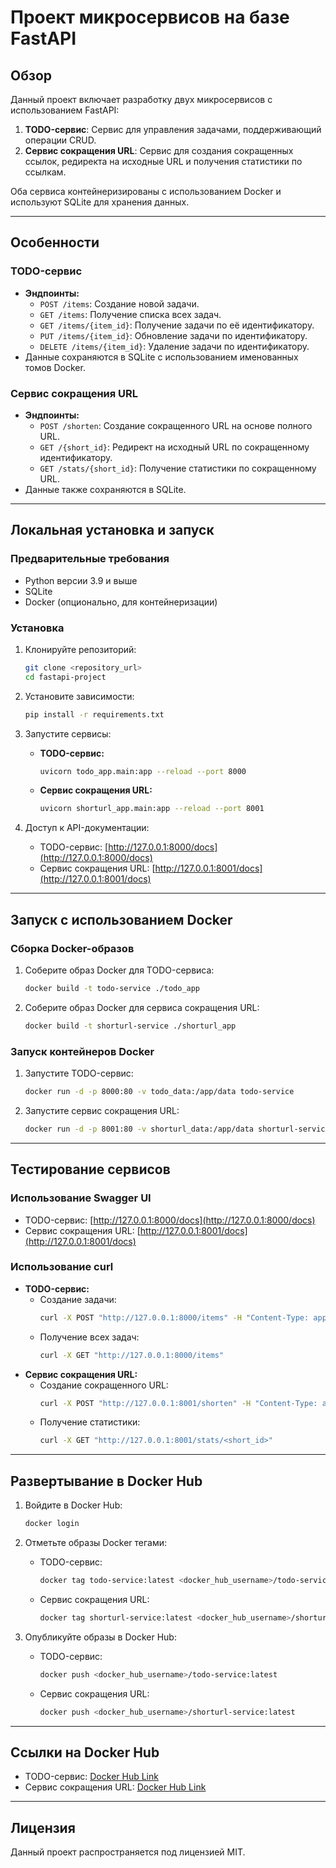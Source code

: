 # Проект микросервисов на базе FastAPI

## Обзор
Данный проект включает разработку двух микросервисов с использованием FastAPI:
1. **TODO-сервис**: Сервис для управления задачами, поддерживающий операции CRUD.
2. **Сервис сокращения URL**: Сервис для создания сокращенных ссылок, редиректа на исходные URL и получения статистики по ссылкам.

Оба сервиса контейнеризированы с использованием Docker и используют SQLite для хранения данных.

---

## Особенности

### TODO-сервис
- **Эндпоинты:**
  - `POST /items`: Создание новой задачи.
  - `GET /items`: Получение списка всех задач.
  - `GET /items/{item_id}`: Получение задачи по её идентификатору.
  - `PUT /items/{item_id}`: Обновление задачи по идентификатору.
  - `DELETE /items/{item_id}`: Удаление задачи по идентификатору.
- Данные сохраняются в SQLite с использованием именованных томов Docker.

### Сервис сокращения URL
- **Эндпоинты:**
  - `POST /shorten`: Создание сокращенного URL на основе полного URL.
  - `GET /{short_id}`: Редирект на исходный URL по сокращенному идентификатору.
  - `GET /stats/{short_id}`: Получение статистики по сокращенному URL.
- Данные также сохраняются в SQLite.

---

## Локальная установка и запуск

### Предварительные требования
- Python версии 3.9 и выше
- SQLite
- Docker (опционально, для контейнеризации)

### Установка
1. Клонируйте репозиторий:
   ```bash
   git clone <repository_url>
   cd fastapi-project
   ```

2. Установите зависимости:
   ```bash
   pip install -r requirements.txt
   ```

3. Запустите сервисы:
   - **TODO-сервис:**
     ```bash
     uvicorn todo_app.main:app --reload --port 8000
     ```
   - **Сервис сокращения URL:**
     ```bash
     uvicorn shorturl_app.main:app --reload --port 8001
     ```

4. Доступ к API-документации:
   - TODO-сервис: [http://127.0.0.1:8000/docs](http://127.0.0.1:8000/docs)
   - Сервис сокращения URL: [http://127.0.0.1:8001/docs](http://127.0.0.1:8001/docs)

---

## Запуск с использованием Docker

### Сборка Docker-образов
1. Соберите образ Docker для TODO-сервиса:
   ```bash
   docker build -t todo-service ./todo_app
   ```

2. Соберите образ Docker для сервиса сокращения URL:
   ```bash
   docker build -t shorturl-service ./shorturl_app
   ```

### Запуск контейнеров Docker
1. Запустите TODO-сервис:
   ```bash
   docker run -d -p 8000:80 -v todo_data:/app/data todo-service
   ```

2. Запустите сервис сокращения URL:
   ```bash
   docker run -d -p 8001:80 -v shorturl_data:/app/data shorturl-service
   ```

---

## Тестирование сервисов

### Использование Swagger UI
- TODO-сервис: [http://127.0.0.1:8000/docs](http://127.0.0.1:8000/docs)
- Сервис сокращения URL: [http://127.0.0.1:8001/docs](http://127.0.0.1:8001/docs)

### Использование curl
- **TODO-сервис:**
  - Создание задачи:
    ```bash
    curl -X POST "http://127.0.0.1:8000/items" -H "Content-Type: application/json" -d '{"title": "Пример задачи", "description": "Описание", "completed": false}'
    ```
  - Получение всех задач:
    ```bash
    curl -X GET "http://127.0.0.1:8000/items"
    ```
- **Сервис сокращения URL:**
  - Создание сокращенного URL:
    ```bash
    curl -X POST "http://127.0.0.1:8001/shorten" -H "Content-Type: application/json" -d '{"url": "https://example.com"}'
    ```
  - Получение статистики:
    ```bash
    curl -X GET "http://127.0.0.1:8001/stats/<short_id>"
    ```

---

## Развертывание в Docker Hub

1. Войдите в Docker Hub:
   ```bash
   docker login
   ```

2. Отметьте образы Docker тегами:
   - TODO-сервис:
     ```bash
     docker tag todo-service:latest <docker_hub_username>/todo-service:latest
     ```
   - Сервис сокращения URL:
     ```bash
     docker tag shorturl-service:latest <docker_hub_username>/shorturl-service:latest
     ```

3. Опубликуйте образы в Docker Hub:
   - TODO-сервис:
     ```bash
     docker push <docker_hub_username>/todo-service:latest
     ```
   - Сервис сокращения URL:
     ```bash
     docker push <docker_hub_username>/shorturl-service:latest
     ```

---

## Ссылки на Docker Hub
- TODO-сервис: [Docker Hub Link](https://hub.docker.com/r/<docker_hub_username>/todo-service)
- Сервис сокращения URL: [Docker Hub Link](https://hub.docker.com/r/<docker_hub_username>/shorturl-service)

---

## Лицензия
Данный проект распространяется под лицензией MIT.

